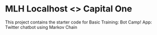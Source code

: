 # MLH Localhost <> Capital One

This project contains the starter code for Basic Training: Bot Camp! 
App: Twitter chatbot using Markov Chain
